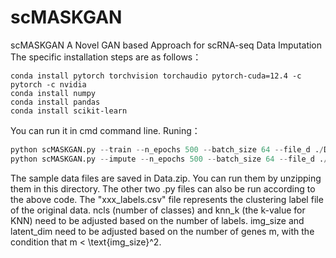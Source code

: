 # scMASKGAN
scMASKGAN A Novel GAN based Approach for scRNA-seq Data Imputation
The specific installation steps are as follows：

```shell
conda install pytorch torchvision torchaudio pytorch-cuda=12.4 -c pytorch -c nvidia
conda install numpy
conda install pandas
conda install scikit-learn
```
You can run it in cmd command line.
Runing：

```python
python scMASKGAN.py --train --n_epochs 500 --batch_size 64 --file_d ./Data/GSM5768752_NB5_UMI_COUNTS_RAW.csv --ncls 10 --knn_k 10 --img_size 200 --latent_dim 200 --file_c louvain_labels_GSM5768752.csv --job_name GSM5768752 --outdir ./output
python scMASKGAN.py --impute --n_epochs 500 --batch_size 64 --file_d ./Data/GSM5768752_NB5_UMI_COUNTS_RAW.csv --ncls 10 --knn_k 10 --img_size 200 --latent_dim 200 --file_c louvain_labels_GSM5768752.csv --job_name GSM5768752 --outdir ./output
```

The sample data files are saved in Data.zip. You can run them by unzipping them in this directory. The other two .py files can also be run according to the above code. The "xxx_labels.csv" file represents the clustering label file of the original data.
ncls (number of classes) and knn_k (the k-value for KNN) need to be adjusted based on the number of labels.
img_size and latent_dim need to be adjusted based on the number of genes m, with the condition that m < \text{img_size}^2.
